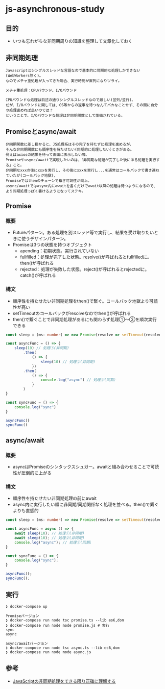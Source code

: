# js-asynchronous-study

## 目的
- いつも忘れがちな非同期周りの知識を整理して文章化しておく

## 非同期処理
```
Javascriptはシングルスレッドな言語なので基本的に同期的な処理しかできない(WebWorkers除く)。
なのでメチャ重処理が入ってきた場合、実行時間が直列になりツライ。

メチャ重処理：CPUバウンド、I/Oバウンド

CPUバウンドな処理は前述の通りシングルスレッドなので厳しい(並列/並行)。
だが、I/Oバウンドに関しては、OS等からの返事を待つなんてバカなことせず、その間に自分の処理進めれば良いのでは？
ということで、I/Oバウンドな処理は非同期関数として準備されている。
```

## Promiseとasync/await
```
非同期関数に差し掛かると、JS処理系はその完了を待たずに処理を進めるが、
そんな非同期関数にも順序性を持たせたい(同期的に処理したい)ときがある。
例えばaxiosの結果を待って画面に表示したい等。
Promiseやasync/awaitで実現したいのは、「非同期な処理が完了した後にある処理を実行する」こと。
非同期なxxxの後にxxxを実行し、その後にxxxを実行し...を通常はコールバックで書き連ねていたが(コールバック地獄)、
Promiseではthenのチェーンで繋ぎ可読性が向上。
async/awaitではasync内にawaitを書くだけでawait以降の処理は待つようになるので、
より同期処理っぽく書けるようになってステキ。
```

## Promise
### 概要
- Futureパターン。ある処理を別スレッド等で実行し、結果を受け取りたいときに使うデザインパターン。
- Promiseは3つの状態を持つオブジェクト
    - apending：初期状態。実行されていない
    - fullfilled：処理が完了した状態。resolve()が呼ばれるとfullfilledに。then()が呼ばれる
    - rejected：処理が失敗した状態。reject()が呼ばれるとrejectedに。catch()が呼ばれる
### 構文
- 順序性を持たせたい非同期処理をthen()で繋ぐ。コールバック地獄より可読性が高い
- setTimeoutのコールバックがresolveなのでthen()が呼ばれる
- then()で繋ぐことで非同期処理があるにも関わらず処理①〜③を順次実行できる
```xxx.ts
const sleep = (ms: number) => new Promise(resolve => setTimeout(resolve, ms));

const asyncFunc = () => {
    sleep(10) // 処理①(非同期)
        .then(
            () => {
                sleep(10) // 処理②(非同期)
            })
        .then(
            () => {
                console.log("async") // 処理③(同期)
            }
        )
}

const syncFunc = () => {
    console.log("sync")
}

asyncFunc()
syncFunc()
```

## async/await
### 概要
- asyncはPromiseのシンタックスシュガー。awaitと組み合わせることで可読性が圧倒的に上がる
### 構文
- 順序性を持たせたい非同期処理の前にawait
- async内に実行したい順に非同期/同期関係なく処理を並べる。then()で繋ぐよりも直感的
```xxx.ts
const sleep = (ms: number) => new Promise(resolve => setTimeout(resolve, ms));

const asyncFunc = async () => {
    await sleep(10); // 処理①(非同期)
    await sleep(10); // 処理②(非同期)
    console.log("async"); // 処理③(同期)
}

const syncFunc = () => {
    console.log("sync");
}

asyncFunc();
syncFunc();

```

## 実行
```
❯ docker-compose up

Promiseバージョン
❯ docker-compose run node tsc promise.ts --lib es6,dom
❯ docker-compose run node node promise.js # 実行
sync
async

async/awaitバージョン
❯ docker-compose run node tsc async.ts --lib es6,dom
❯ docker-compose run node node async.js

```

## 参考
- [JavaScriptの非同期処理をできる限り正確に理解する](https://qiita.com/UTDoi/items/d49ea919818d9b519f93)
